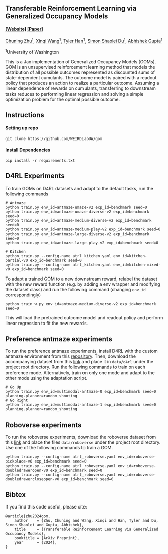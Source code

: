 ## Transferable Reinforcement Learning via Generalized Occupancy Models

####  [[Website]](https://weirdlabuw.github.io/gom/) [[Paper]](https://arxiv.org/abs/2403.06328) 

[Chuning Zhu<sup>1</sup>](https://homes.cs.washington.edu/~zchuning/), [Xinqi Wang<sup>1</sup>](https://elliotxinqiwang.github.io/), [Tyler Han<sup>1</sup>](https://thanandnow.github.io/), [Simon Shaolei Du<sup>1</sup>](https://simonshaoleidu.com/), [Abhishek Gupta<sup>1</sup>](https://homes.cs.washington.edu/~abhgupta/)<br/>

<sup>1</sup>University of Washington

This is a Jax implementation of Generalized Occupancy Models (GOMs). GOM is an unsupervised reinforcement learning method that models the distribution of all possible outcomes represented as discounted sums of state-dependent cumulants. The outcome model is paired with a readout policy that produces an action to realize a particular outcome. Assuming a linear dependence of rewards on cumulants, transferring to downstream tasks reduces to performing linear regression and solving a simple optimization problem for the optimal possible outcome. 

## Instructions

#### Setting up repo
```
git clone https://github.com/WEIRDLabUW/gom
```

#### Install Dependencies
```
pip install -r requirements.txt
```


## D4RL Experiments
To train GOMs on D4RL datasets and adapt to the default tasks, run the following commands
```
# Antmaze
python train.py env_id=antmaze-umaze-v2 exp_id=benchmark seed=0
python train.py env_id=antmaze-umaze-diverse-v2 exp_id=benchmark seed=0
python train.py env_id=antmaze-medium-diverse-v2 exp_id=benchmark seed=0
python train.py env_id=antmaze-medium-play-v2 exp_id=benchmark seed=0
python train.py env_id=antmaze-large-diverse-v2 exp_id=benchmark seed=0
python train.py env_id=antmaze-large-play-v2 exp_id=benchmark seed=0

# Kitchen
python train.py --config-name atrl_kitchen.yaml env_id=kitchen-partial-v0 exp_id=benchmark seed=0
python train.py --config-name atrl_kitchen.yaml env_id=kitchen-mixed-v0 exp_id=benchmark seed=0
```

To adapt a trained GOM to a new downstream reward, relabel the dataset with the new reward function (e.g. by adding a env wrapper and modifying the dataset class) and run the following command (changing `env_id` correspondingly)
```
python train_w.py env_id=antmaze-medium-diverse-v2 exp_id=benchmark seed=0
```
This will load the pretrained outcome model and readout policy and perform linear regression to fit the new rewards.

## Preference antmaze experiments
To run the preference antmaze experiments, install D4RL with the custom antmaze environment from this [repository](https://github.com/zchuning/D4RL). Then, download
the accompanying dataset from this [link](https://drive.google.com/file/d/1msNLNNx35wr8fwPNXev0GnTzqoOGjYBx/view?usp=sharing) and place it in `data/d4rl` under the project root directory. Run the following commands to train on each preference mode. Alternatively, train on only one mode and adapt to the other mode using the adaptation script.

```
# Go Up
python train.py env_id=multimodal-antmaze-0 exp_id=benchmark seed=0 planning.planner=random_shooting
# Go Right
python train.py env_id=multimodal-antmaze-1 exp_id=benchmark seed=0 planning.planner=random_shooting
```


## Roboverse experiments
To run the roboverse experiments, download the roboverse dataset from this [link](https://drive.google.com/drive/folders/1jxBQE1adsFT1sWsfatbhiZG6Zkf3EW0Q) and place the files `data/roboverse` under the project root directory. Use one of the following commands to train a GOM.
```
python train.py --config-name atrl_roboverse.yaml env_id=roboverse-pickplace-v0 exp_id=benchmark seed=0
python train.py --config-name atrl_roboverse.yaml env_id=roboverse-doubledraweropen-v0 exp_id=benchmark seed=0
python train.py --config-name atrl_roboverse.yaml env_id=roboverse-doubledrawercloseopen-v0 exp_id=benchmark seed=0
```

## Bibtex
If you find this code useful, please cite:

```
@article{zhu2024gom,
    author    = {Zhu, Chuning and Wang, Xinqi and Han, Tyler and Du, Simon Shaolei and Gupta, Abhishek},
    title     = {Transferable Reinforcement Learning via Generalized Occupancy Models},
    booktitle = {ArXiv Preprint},
    year      = {2024},
}
```
